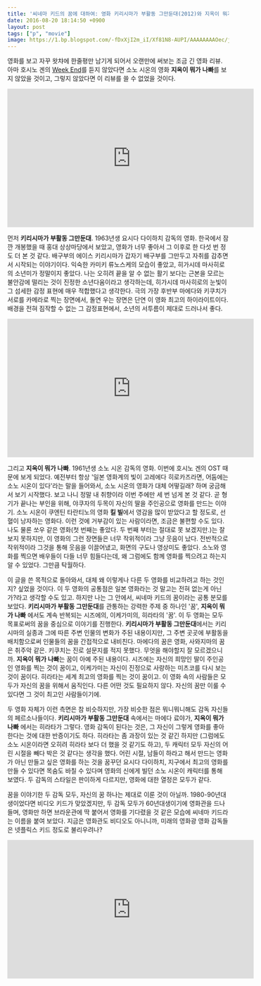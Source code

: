 ```yaml
---
title: '씨네마 키드의 꿈에 대하여: 영화 키리시마가 부활동 그만둔대(2012)와 지옥이 뭐가 나빠(2013)'
date: 2016-08-20 18:14:50 +0900
layout: post
tags: ["p", "movie"]
image: https://1.bp.blogspot.com/-fDxXjI2m_iI/Xf81N8-AUPI/AAAAAAAAOec/jJbwr8oSl9sPVJBONAm_mv99gNiUQjzUgCLcBGAsYHQ/s1600/272F224A54445C3D07.jpg
---
```


영화를 보고 자꾸 왓챠에 한줄평만 남기게 되어서 오랜만에 써보는 조금 긴 영화 리뷰. 아마 호시노 겐의 [Week End](https://youtu.be/F4kUnm4nOpI)를 듣지 않았다면 소노 시온의 영화 **지옥이 뭐가 나빠**를 보지 않았을 것이고, 그렇지 않았다면 이 리뷰를 쓸 수 없었을 것이다.

<iframe width="560" height="315" src="https://www.youtube.com/embed/KjjG0WTQ6C4" frameborder="0" allow="accelerometer; autoplay; encrypted-media; gyroscope; picture-in-picture" allowfullscreen></iframe>

먼저 **키리시마가 부활동 그만둔대**. 1963년생 요시다 다이하치 감독의 영화. 한국에서 잠깐 개봉했을 때 홍대 상상마당에서 보았고, 영화가 너무 좋아서 그 이후로 한 다섯 번 정도 더 본 것 같다. 배구부의 에이스 키리시마가 갑자기 배구부를 그만두고 자취를 감추면서 시작되는 이야기이다. 익숙한 카미키 류노스케의 모습이 좋았고, 히가시데 마사히로의 소년미가 정말이지 좋았다. 나는 오히려 끝을 알 수 없는 활기 보다는 근본을 모르는 불안감에 떨리는 것이 진정한 소년다움이라고 생각하는데, 히가시데 마사히로의 눈빛이 그 섬세한 감정 표현에 매우 적합했다고 생각한다. 극의 가장 후반부 마에다와 키쿠치가 서로를 카메라로 찍는 장면에서, 돌연 우는 장면은 단연 이 영화 최고의 하이라이트이다. 배경을 전혀 짐작할 수 없는 그 감정표현에서, 소년의 서투름이 제대로 드러나서 좋다.

<iframe width="560" height="315" src="https://www.youtube.com/embed/VvHQsCgFokQ" frameborder="0" allow="accelerometer; autoplay; encrypted-media; gyroscope; picture-in-picture" allowfullscreen></iframe>

그리고 **지옥이 뭐가 나빠**. 1961년생 소노 시온 감독의 영화. 이번에 호시노 겐의 OST 때문에 보게 되었다. 예전부터 항상 '일본 영화계의 빛이 고레에다 히로카즈라면, 어둠에는 소노 시온이 있다'라는 말을 들어와서, 소노 시온의 영화가 대체 어떻길래? 하며 궁금해서 보기 시작했다. 보고 나니 정말 내 취향이라 이번 주에만 세 번 넘게 본 것 같다. 곧 형기가 끝나는 부인을 위해, 야쿠자의 두목이 자신의 딸을 주인공으로 영화를 만드는 이야기. 소노 시온이 쿠엔틴 타란티노의 영화 **킬 빌**에서 영감을 많이 받았다고 할 정도로, 선혈이 낭자하는 영화다. 이런 것에 거부감이 있는 사람이라면, 조금은 불편할 수도 있다. 나도 물론 쏘우 같은 영화(첫 번째는 좋았다. 두 번째 부터는 절대로 못 보겠지만.)는 잘 보지 못하지만, 이 영화의 그런 장면들은 너무 작위적이라 그냥 웃음이 났다. 전반적으로 작위적이라 그것을 통해 웃음을 이끌어냈고, 화면의 구도나 영상미도 좋았다. 소노와 영화를 찍으면 배우들이 다들 너무 힘들다는데, 왜 그럼에도 함께 영화를 찍으려고 하는지 알 수 있었다. 그만큼 탁월하다.

이 글을 쓴 목적으로 돌아와서, 대체 왜 이렇게나 다른 두 영화를 비교하려고 하는 것인지? 싶었을 것이다. 이 두 영화의 공통점은 일본 영화라는 것 말고는 전혀 없는게 아닌가?라고 생각할 수도 있고. 하지만 나는 그 안에서, 씨네마 키드의 꿈이라는 공통 분모를 보았다. **키리시마가 부활동 그만둔대**를 관통하는 강력한 주제 중 하나인 '꿈', **지옥이 뭐가 나빠** 에서도 계속 반복되는 시즈에의, 이케가미의, 히라타의 '꿈'. 이 두 영화는 모두 목표로써의 꿈을 중심으로 이야기를 진행한다. **키리시마가 부활동 그만둔대**에서는 키리시마의 실종과 그에 따른 주변 인물의 변화가 주된 내용이지만, 그 주변 곳곳에 부활동을 배치함으로써 인물들의 꿈을 간접적으로 내비친다. 마에다의 꿈은 영화, 사와지마의 꿈은 취주악 같은. 키쿠치는 진로 설문지를 적지 못했다. 무엇을 해야할지 잘 모르겠으니까. **지옥이 뭐가 나빠**는 꿈이 아예 주된 내용이다. 시즈에는 자신의 희망인 딸이 주인공인 영화를 찍는 것이 꿈이고, 이케가미는 자신이 진정으로 사랑하는 미츠코를 다시 보는 것이 꿈이다. 히라타는 세계 최고의 영화를 찍는 것이 꿈이고. 이 영화 속의 사람들은 모두가 자신의 꿈을 위해서 움직인다. 다른 어떤 것도 필요하지 않다. 자신의 꿈만 이룰 수 있다면 그 것이 최고인 사람들이기에.

두 영화 자체가 이런 측면은 참 비슷하지만, 가장 비슷한 점은 뭐니뭐니해도 감독 자신들의 페르소나들이다. **키리시마가 부활동 그만둔대** 속에서는 마에다 료야가, **지옥이 뭐가 나빠** 에서는 히라타가 그렇다. 영화 감독이 된다는 것은, 그 자신이 그렇게 영화를 좋아한다는 것에 대한 반증이기도 하다. 히라타는 좀 과장이 있는 것 같긴 하지만 (그럼에도 소노 시온이라면 오히려 히라타 보다 더 했을 것 같기도 하고), 두 캐릭터 모두 자신의 어린 시절을 빼다 박은 것 같다는 생각을 했다. 어린 시절, 남들이 하라고 해서 만드는 영화가 아닌 만들고 싶은 영화를 하는 것을 꿈꾸던 요시다 다이하치, 지구에서 최고의 영화를 만들 수 있다면 목숨도 바칠 수 있다며 영화의 신에게 빌던 소노 시온이 캐릭터를 통해 보였다. 두 감독의 스타일은 판이하게 다르지만, 영화에 대한 열정은 모두가 같다.

꿈을 이야기한 두 감독 모두, 자신의 꿈 하나는 제대로 이룬 것이 아닐까. 1980-90년대 생이었다면 비디오 키드가 맞았겠지만, 두 감독 모두가 60년대생이기에 영화관을 드나들며, 영화만 하면 브라운관에 딱 붙어서 영화를 기다렸을 것 같은 모습에 씨네마 키드라는 이름을 붙여 보았다. 지금은 영화관도 비디오도 아니니까, 미래의 영화광 영화 감독들은 넷플릭스 키드 정도로 불리우려나?

<iframe width="560" height="315" src="https://www.youtube.com/embed/oZE9IDY2IXM" frameborder="0" allow="accelerometer; autoplay; encrypted-media; gyroscope; picture-in-picture" allowfullscreen></iframe>
